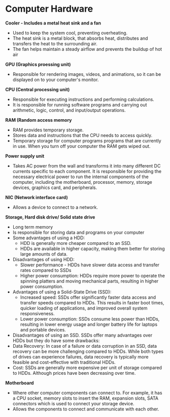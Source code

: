 <h1>Computer Hardware</h1>

**Cooler - Includes a metal heat sink and a fan**
 - Used to keep the system cool, preventing overheating.
 - The heat sink is a metal block, that absorbs heat, distributes and transfers the heat to the surrounding air.
 - The fan helps maintain a steady airflow and prevents the buildup of hot air 

**GPU (Graphics proessing unit)**
 - Responsible for rendering images, videos, and animations, so it can be displayed on to your computer's monitor.

**CPU (Central processing unit)**
 - Responsible for executing instructions and performing calculations.
 - It is responsible for running software programs and carrying out arithmetic, logic, control, and input/output operations.

**RAM (Random access memory**
 - RAM provides temporary storage.
 - Stores data and instructions that the CPU needs to access quickly.
 - Temporary storage for computer programs programs that are currently in use. When you turn off your computer the RAM gets wiped out.

**Power supply unit**
 - Takes AC power from the wall and transforms it into many different DC currents specific to each component. It is responsible for providing the necessary electrical power to run the internal components of the computer, including the motherboard, processor, memory, storage devices, graphics card, and peripherals.

**NIC (Network interface card)**
 - Allows a device to connect to a network.

**Storage, Hard disk drive/ Solid state drive**
 - Long term memory
 - Is responsible for storing data and programs on your computer
 - Some advantages of using a HDD:
   - HDD is generally more cheaper compared to an SSD.
   - HDDs are available in higher capacity, making them better for storing large amounts of data.
 - Disadvantages of using HDD:
   - Slower performance - HDDs have slower data access and transfer rates compared to SSDs
   - Higher power consumption: HDDs require more power to operate the spinning platters and moving mechanical parts, resulting in higher power consumption.
  - Advantages of using a Solid-State Drive (SSD):
    - Increased speed: SSDs offer significantly faster data access and transfer speeds compared to HDDs. This results in faster boot times, quicker loading of applications, and improved overall system responsiveness.
    - Lower power consumption: SSDs consume less power than HDDs, resulting in lower energy usage and longer battery life for laptops and portable devices.
 - Disadvantages of using an SSD. SSDs offer many advantages over HDDs but they do have some drawbacks:
  - Data Recovery: In case of a failure or data corruption in an SSD, data recovery can be more challenging compared to HDDs. While both types of drives can experience failures, data recovery is typically more feasible and cost-effective with traditional HDDs.
  - Cost: SSDs are generally more expensive per unit of storage compared to HDDs. Although prices have been decreasing over time.

**Motherboard**
 - Where other computer components can connect to. For example, it has a CPU socket, memory slots to insert the RAM, expansion slots, SATA connectors which is used to connect your storage device.
 - Allows the components to connect and communicate with each other.

